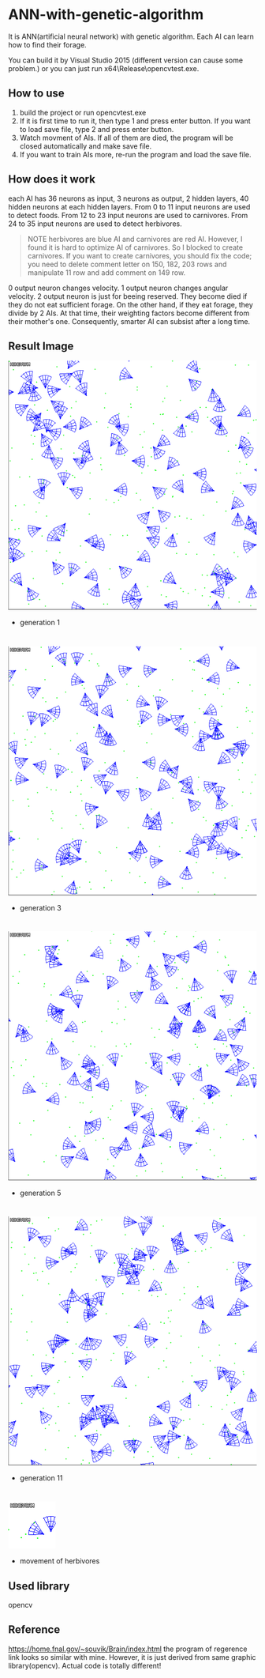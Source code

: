 # ANN-with-genetic-algorithm
It is ANN(artificial neural network) with genetic algorithm. Each AI can learn how to find their forage.

You can build it by Visual Studio 2015 (different version can cause some problem.)
or you can just run x64\Release\opencvtest.exe. 

How to use
-------------
1. build the project or run opencvtest.exe
2. If it is first time to run it, then type 1 and press enter button. If you want to load save file, type 2 and press enter button.
3. Watch movment of AIs. If all of them are died, the program will be closed automatically and make save file.
4. If you want to train AIs more, re-run the program and load the save file.

How does it work
-------------
each AI has 36 neurons as input, 3 neurons as output, 2 hidden layers, 40 hidden neurons at each hidden layers. From 0 to 11 input neurons are used to detect foods. From 12 to 23 input neurons are used to carnivores. From 24 to 35 input neurons are used to detect herbivores.
> NOTE herbivores are blue AI and carnivores are red AI. However, I found it is hard to optimize AI of carnivores. So I blocked to create carnivores. If you want to create carnivores, you should fix the code; you need to delete comment letter on 150, 182, 203 rows and manipulate 11 row and add comment on 149 row.

0 output neuron changes velocity. 1 output neuron changes angular velocity. 2 output neuron is just for beeing reserved. They become died if they do not eat sufficient forage. On the other hand, if they eat forage, they divide by 2 AIs. At that time, their weighting factors become different from their mother's one. Consequently, smarter AI can subsist after a long time.

Result Image
-------------
![Alt text](/picture/gen1.gif "Generation 1")
* generation 1  
#
![Alt text](/picture/gen3.gif "Generation 3")
* generation 3  
#
![Alt text](/picture/gen5.gif "Generation 5")
* generation 5  
#
![Alt text](/picture/gen11.gif "Generation 11")
* generation 11  
#
![Alt text](/picture/close.gif "Close")
* movement of herbivores

Used library
-------------
opencv

Reference
-------------
https://home.fnal.gov/~souvik/Brain/index.html
the program of regerence link looks so similar with mine. However, it is just derived from same graphic library(opencv).
Actual code is totally different!
